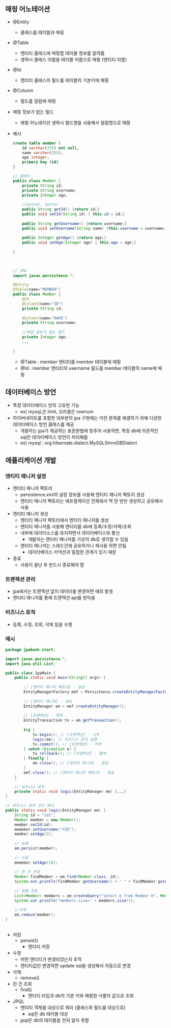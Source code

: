 ## 매핑 어노테이션

- @Entity
    - 클래스를 테이블과 매핑
- @Table
    - 엔티티 클래스에 매핑할 테이블 정보를 알려줌
    - 생략시 클래스 이름을 테이블 이름으로 매핑 (엔티티 이름)
- @Id
    - 엔티티 클래스의 필드를 테이블의 기본키에 매핑
- @Column
    - 필드를 컬럼에 매핑
- 매핑 정보가 없는 필드
    - 매핑 어노테이션 생략시 필드명을 사용해서 컬럼명으로 매핑

- 예시
    
    ```sql
    create table member (
    	id varchar(255) not null,
    	name varchar(255),
    	age integer,
    	primary key (id)
    }
    ```
    
    ```java
    // 클래스
    public class Member {
    	private String id;
    	private String username;
    	private Integer age;
    	
    	//Getter, Setter
    	public String getId() {return id;}
    	public void setId(String id) { this.id = id;}
    	
    	public String getUsername() {return username;}
    	public void setUsername(String name) {this.username = username;}
    	
    	public Integer getAge() {return age;}
    	public void setAge(Integer age) { this.age = age;}
    	
    }
    	
    	
    ```
    
    ```java
    // JPA
    import javax.persistence.*;
    
    @Entity
    @Table(name="MEMBER")
    public class Member {
    	@Id
    	@Column(name="ID")
    	private String id;
    	
    	@Column(name="NAME")
    	private String username;
    	
    	//매핑 정보가 없는 필드
    	private Integer age;
    	...
    	
    }
    ```
    
    - @Table : member 엔티티를 member 테이블에 매핑
    - @Id : member 엔티티의 username 필드를 member 테이블의 name에 매핑
    

## 데이터베이스 방언

- 특정 데이터베이스 만의 고유한 기능
    - ex) mysqL은 limit, 오라클은 rownum
- 하이버네이트를 포함한 대부분의 jpa 구현체는 이런 문제를 해결하기 위해 다양한 데이터베이스 방언 클래스를 제공
    - 개발자는 jpa가 제공하는 표준문법에 맞추어 사용하면, 특정 db에 의존적인 sql은 데이터베이스 방언이 처리해줌
    - ex) mysql : org.hibernate.dialect.MySQL5InnoDBDialect

## 애플리케이션 개발

### 엔티티 매니저 설정

- 엔티티 매니저 팩토리
    - persistence.xml의 설정 정보를 사용해 엔티티 매니저 팩토리 생성
    - 엔티티 매니저 팩토리는 애프릴케이션 전체에서 딱 한 번만 생성하고 공유해서 사용
- 엔티티 매니저 생성
    - 엔티티 매니저 팩토리에서 엔티티 매니저를 생성
    - 엔티티 매니저를 사용해 엔티티를 db에 등록/수정/삭제/조회
    - 내부에 데이터소스를 유지하면서 데이터베이스와 통신
        - 개발자는 앤티티 매니저를 가상의 db로 생각할 수 있음
    - 엔티티 매니저는 스레드간에 공유하거나 재사용 하면 안됨
        - 데이터베이스 커넥션과 밀접한 관계가 있기 때문
- 종료
    - 사용이 끝난 후 반드시 종료해야 함

### 트랜잭션 관리

- jpa에서는 트랜잭션 없이 데이터를 변경하면 예외 발생
- 엔티티 매니저를 통해 트랜잭션 api를 받아옴

### 비즈니스 로직

- 등록, 수정, 조회, 삭제 등을 수행

### 예시

```java
package jpabook.start;

import javax.persistence.*;
import java.util.List;

public class JpaMain {
	public static void main(String[] args) {
		
		// [엔티티 매니저 팩토리] - 생성
		EntityManagerFactory emf = Persistence.createEntityManagerFactory("jpabook");
		
		// [엔티티 매니저] - 생성
		EntityManager em = emf.createEntityManager();
		
		// [트랜잭션] - 획득
		EntityTransaction tx = em.getTransaction();
		
		try {
			tx.begin(); // [트랜잭션] - 시작
			logic(em); // 비즈니스 로직 실행
			tx.commit(); // [트랜잭션] - 커밋
		} catch (Exception e) {
			tx.rollback(); // [트랜잭션] - 롤백
		} finally {
			em.close(); // [엔티티 매니저] - 종료
		}
		emf.close(); // [엔티티 매니저 팩토리] - 종료
	}
	
	// 비즈니스 로직
	private static void logic(EntityManager em) {...}
}
```

```java
// 비즈니스 로직 코드 예시
public static void logic(EntityManager em) {
	String id = "id1";
	Member member = new Member();
	member.setId(id);
	memeber.setUsername("지한");
	member.setAge(2);
	
	// 등록
	em.persist(member);
	
	// 수정
	memeber.setAge(20);
	
	// 한 건 조회
	Member findMember = em.find(Member.class, id);
	System.out.println(findMember.getUsername() + " " + findMember.getAge());
	
	// 목록 조회
	List<Member> members = em.createQuery("select m from Member m", Member.class).getResultList();
	System.out.println("members.size=" + members.size());
	
	//삭제		
	em.remove(member);
}
		
```

- 저장
    - persist()
        - 엔티티 저장
- 수정
    - 어떤 엔티티가 변경되었는지 추적
    - 엔티티값만 변경하면 update sql을 생성해서 자동으로 변경
- 삭제
    - remove()
- 한 건 조회
    - find()
        - 엔티티 타입과 db의 기본 키와 매핑한 식별자 값으로 조회
- JPQL
    - 엔티티 객체를 대상으로 쿼리 (클래스와 필드를 대상으로)
        - sql은 db 테이블 대상
    - jpql은 db의 테이블을 전혀 알지 못함
